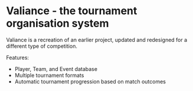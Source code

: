 # Valiance - the tournament organisation system
Valiance is a recreation of an earlier project, updated and redesigned for a different type of competition.

Features:
- Player, Team, and Event database
- Multiple tournament formats
- Automatic tournament progression based on match outcomes
